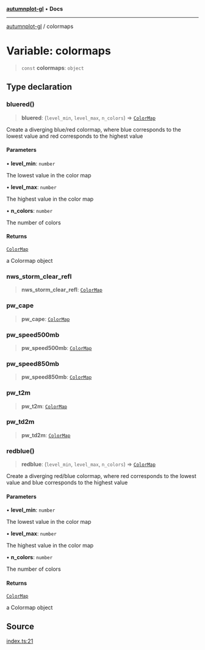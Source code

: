 [**autumnplot-gl**](../index.md) • **Docs**

***

[autumnplot-gl](../globals.md) / colormaps

# Variable: colormaps

> `const` **colormaps**: `object`

## Type declaration

### bluered()

> **bluered**: (`level_min`, `level_max`, `n_colors`) => [`ColorMap`](../classes/ColorMap.md)

Create a diverging blue/red colormap, where blue corresponds to the lowest value and red corresponds to the highest value

#### Parameters

• **level\_min**: `number`

The lowest value in the color map

• **level\_max**: `number`

The highest value in the color map

• **n\_colors**: `number`

The number of colors

#### Returns

[`ColorMap`](../classes/ColorMap.md)

a Colormap object

### nws\_storm\_clear\_refl

> **nws\_storm\_clear\_refl**: [`ColorMap`](../classes/ColorMap.md)

### pw\_cape

> **pw\_cape**: [`ColorMap`](../classes/ColorMap.md)

### pw\_speed500mb

> **pw\_speed500mb**: [`ColorMap`](../classes/ColorMap.md)

### pw\_speed850mb

> **pw\_speed850mb**: [`ColorMap`](../classes/ColorMap.md)

### pw\_t2m

> **pw\_t2m**: [`ColorMap`](../classes/ColorMap.md)

### pw\_td2m

> **pw\_td2m**: [`ColorMap`](../classes/ColorMap.md)

### redblue()

> **redblue**: (`level_min`, `level_max`, `n_colors`) => [`ColorMap`](../classes/ColorMap.md)

Create a diverging red/blue colormap, where red corresponds to the lowest value and blue corresponds to the highest value

#### Parameters

• **level\_min**: `number`

The lowest value in the color map

• **level\_max**: `number`

The highest value in the color map

• **n\_colors**: `number`

The number of colors

#### Returns

[`ColorMap`](../classes/ColorMap.md)

a Colormap object

## Source

[index.ts:21](https://github.com/tsupinie/autumnplot-gl/blob/0e257a0170331d21c88041ead5493447b81541cc/src/index.ts#L21)
